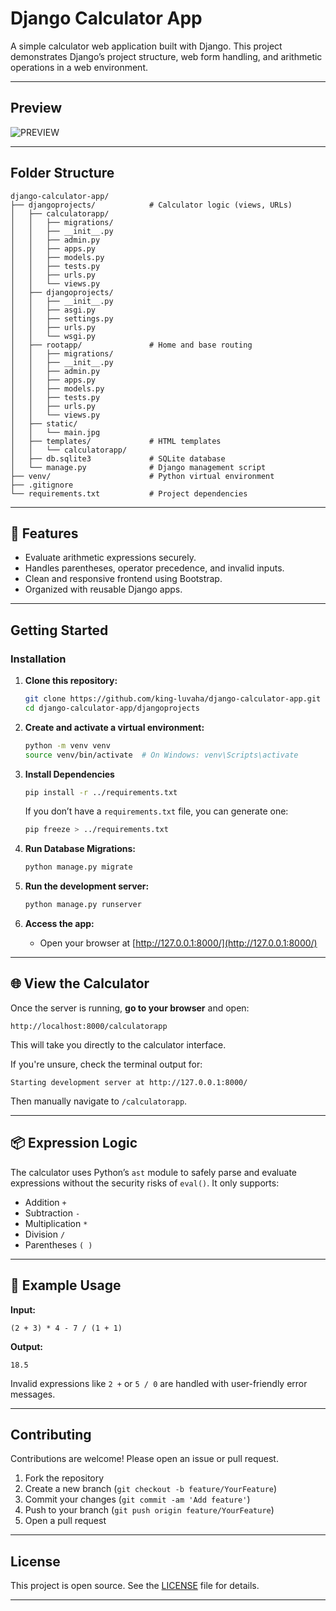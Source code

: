 # Django Calculator App

A simple calculator web application built with Django. This project demonstrates Django’s project structure, web form handling, and arithmetic operations in a web environment.

---

## Preview

![PREVIEW](dca.gif)

---
## Folder Structure

```
django-calculator-app/
├── djangoprojects/            # Calculator logic (views, URLs)
│   ├── calculatorapp/
│   │   ├── migrations/
│   │   ├── __init__.py
│   │   ├── admin.py
│   │   ├── apps.py
│   │   ├── models.py
│   │   ├── tests.py
│   │   ├── urls.py
│   │   └── views.py
│   ├── djangoprojects/
│   │   ├── __init__.py
│   │   ├── asgi.py
│   │   ├── settings.py
│   │   ├── urls.py
│   │   └── wsgi.py
│   ├── rootapp/               # Home and base routing
│   │   ├── migrations/
│   │   ├── __init__.py
│   │   ├── admin.py
│   │   ├── apps.py
│   │   ├── models.py
│   │   ├── tests.py
│   │   ├── urls.py
│   │   └── views.py
│   ├── static/
│   │   └── main.jpg
│   ├── templates/             # HTML templates
│   │   └── calculatorapp/
│   ├── db.sqlite3             # SQLite database
│   └── manage.py              # Django management script
├── venv/                      # Python virtual environment
├── .gitignore
└── requirements.txt           # Project dependencies
```

---

## 🚀 Features

- Evaluate arithmetic expressions securely.
- Handles parentheses, operator precedence, and invalid inputs.
- Clean and responsive frontend using Bootstrap.
- Organized with reusable Django apps.

---

## Getting Started

### Installation

1. **Clone this repository:**
   ```bash
   git clone https://github.com/king-luvaha/django-calculator-app.git
   cd django-calculator-app/djangoprojects
   ```

2. **Create and activate a virtual environment:**
   ```bash
   python -m venv venv
   source venv/bin/activate  # On Windows: venv\Scripts\activate
   ```

3. **Install Dependencies**

   ```bash
   pip install -r ../requirements.txt
   ```

   If you don’t have a `requirements.txt` file, you can generate one:

   ```bash
   pip freeze > ../requirements.txt
   ```


4. **Run Database Migrations:**
   ```bash
   python manage.py migrate
   ```

5. **Run the development server:**
   ```bash
   python manage.py runserver
   ```

6. **Access the app:**
   - Open your browser at [http://127.0.0.1:8000/](http://127.0.0.1:8000/)

---

## 🌐 View the Calculator

Once the server is running, **go to your browser** and open:

```
http://localhost:8000/calculatorapp
```

This will take you directly to the calculator interface.

If you're unsure, check the terminal output for:

```
Starting development server at http://127.0.0.1:8000/
```

Then manually navigate to `/calculatorapp`.

---

## 📦 Expression Logic

The calculator uses Python’s `ast` module to safely parse and evaluate expressions without the security risks of `eval()`. It only supports:

- Addition `+`
- Subtraction `-`
- Multiplication `*`
- Division `/`
- Parentheses `( )`

---

## 🧪 Example Usage

**Input:**

```
(2 + 3) * 4 - 7 / (1 + 1)
```

**Output:**

```
18.5
```

Invalid expressions like `2 +` or `5 / 0` are handled with user-friendly error messages.

---

## Contributing

Contributions are welcome! Please open an issue or pull request.

1. Fork the repository
2. Create a new branch (`git checkout -b feature/YourFeature`)
3. Commit your changes (`git commit -am 'Add feature'`)
4. Push to your branch (`git push origin feature/YourFeature`)
5. Open a pull request

---

## License

This project is open source. See the [LICENSE](LICENSE) file for details.

---

